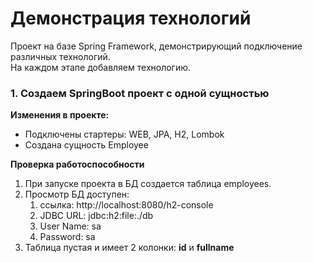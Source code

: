 # Демонстрация технологий
Проект на базе Spring Framework, демонстрирующий подключение различных технологий.<br>
На каждом этапе добавляем технологию.<br>

### 1. Создаем SpringBoot проект с одной сущностью
**Изменения в проекте:**
* Подключены стартеры: WEB, JPA, H2, Lombok
* Создана сущность Employee

**Проверка работоспособности**
1. При запуске проекта в БД создается таблица employees.
2. Просмотр БД доступен:
   1. ссылка: http://localhost:8080/h2-console
   2. JDBC URL: jdbc:h2:file:./db
   3. User Name: sa
   4. Password: sa
3. Таблица пустая и имеет 2 колонки: **id** и **fullname**
